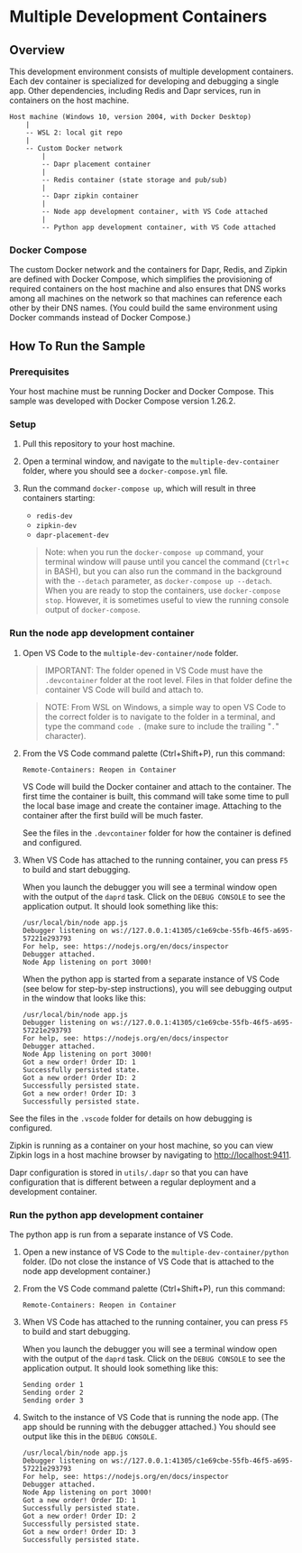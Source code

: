 # Multiple Development Containers

## Overview

This development environment consists of multiple development containers. Each dev container is specialized for developing and debugging a single app. Other dependencies, including Redis and Dapr services, run in containers on the host machine.

```ASCII
Host machine (Windows 10, version 2004, with Docker Desktop)
    |
    -- WSL 2: local git repo
    |
    -- Custom Docker network
        |
        -- Dapr placement container
        |
        -- Redis container (state storage and pub/sub)
        |
        -- Dapr zipkin container
        |
        -- Node app development container, with VS Code attached
        |
        -- Python app development container, with VS Code attached
```

### Docker Compose

The custom Docker network and the containers for Dapr, Redis, and Zipkin are defined with Docker Compose, which simplifies the provisioning of required containers on the host machine and also ensures that DNS works among all machines on the network so that machines can reference each other by their DNS names. (You could build the same environment using Docker commands instead of Docker Compose.)

## How To Run the Sample

### Prerequisites

Your host machine must be running Docker and Docker Compose. This sample was developed with Docker Compose version 1.26.2.

### Setup

1. Pull this repository to your host machine.
1. Open a terminal window, and navigate to the `multiple-dev-container` folder, where you should see a `docker-compose.yml` file.
1. Run the command `docker-compose up`, which will result in three containers starting:

    - `redis-dev`
    - `zipkin-dev`
    - `dapr-placement-dev`

   > Note: when you run the `docker-compose up` command, your terminal window will pause until you cancel the command (`Ctrl+c` in BASH), but you can also run the command in the background with the `--detach` parameter, as `docker-compose up --detach`. When you are ready to stop the containers, use `docker-compose stop`. However, it is sometimes useful to view the running console output of `docker-compose`.

### Run the node app development container

1. Open VS Code to the `multiple-dev-container/node` folder.

    > IMPORTANT: The folder opened in VS Code must have the `.devcontainer` folder at the root level. Files in that folder define the container VS Code will build and attach to.

    > NOTE: From WSL on Windows, a simple way to open VS Code to the correct folder is to navigate to the folder in a terminal, and type the command `code .` (make sure to include the trailing "`.`" character).

1. From the VS Code command palette (Ctrl+Shift+P), run this command:

    ```ASCII
    Remote-Containers: Reopen in Container
    ```

    VS Code will build the Docker container and attach to the container. The first time the container is built, this command will take some time to pull the local base image and create the container image. Attaching to the container after the first build will be much faster.

    See the files in the `.devcontainer` folder for how the container is defined and configured.

1. When VS Code has attached to the running container, you can press `F5` to build and start debugging.

    When you launch the debugger you will see a terminal window open with the output of the `daprd` task. Click on the `DEBUG CONSOLE` to see the application output. It should look something like this:

    ```ASCII
    /usr/local/bin/node app.js
    Debugger listening on ws://127.0.0.1:41305/c1e69cbe-55fb-46f5-a695-57221e293793
    For help, see: https://nodejs.org/en/docs/inspector
    Debugger attached.
    Node App listening on port 3000!
    ```

    When the python app is started from a separate instance of VS Code (see below for step-by-step instructions), you will see debugging output in the window that looks like this:

    ```ASCII
    /usr/local/bin/node app.js
    Debugger listening on ws://127.0.0.1:41305/c1e69cbe-55fb-46f5-a695-57221e293793
    For help, see: https://nodejs.org/en/docs/inspector
    Debugger attached.
    Node App listening on port 3000!
    Got a new order! Order ID: 1
    Successfully persisted state.
    Got a new order! Order ID: 2
    Successfully persisted state.
    Got a new order! Order ID: 3
    Successfully persisted state.
    ```

See the files in the `.vscode` folder for details on how debugging is configured.  

Zipkin is running as a container on your host machine, so you can view Zipkin logs in a host machine browser by navigating to [http://localhost:9411](http://localhost:9411).  

Dapr configuration is stored in `utils/.dapr` so that you can have configuration that is different between a regular deployment and a development container.

### Run the python app development container

The python app is run from a separate instance of VS Code.

1. Open a new instance of VS Code to the `multiple-dev-container/python` folder. (Do not close the instance of VS Code that is attached to the node app development container.)
1. From the VS Code command palette (Ctrl+Shift+P), run this command:

    ```ASCII
    Remote-Containers: Reopen in Container
    ```

1. When VS Code has attached to the running container, you can press `F5` to build and start debugging.

    When you launch the debugger you will see a terminal window open with the output of the `daprd` task. Click on the `DEBUG CONSOLE` to see the application output. It should look something like this:

    ```ASCII
    Sending order 1
    Sending order 2
    Sending order 3
    ```

1. Switch to the instance of VS Code that is running the node app. (The app should be running with the debugger attached.) You should see output like this in the `DEBUG CONSOLE`.

    ```ASCII
    /usr/local/bin/node app.js
    Debugger listening on ws://127.0.0.1:41305/c1e69cbe-55fb-46f5-a695-57221e293793
    For help, see: https://nodejs.org/en/docs/inspector
    Debugger attached.
    Node App listening on port 3000!
    Got a new order! Order ID: 1
    Successfully persisted state.
    Got a new order! Order ID: 2
    Successfully persisted state.
    Got a new order! Order ID: 3
    Successfully persisted state.
    ```
    